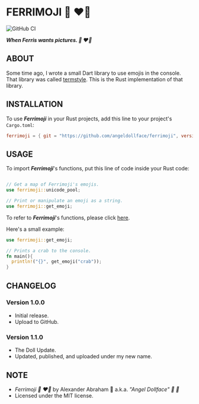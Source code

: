 # FERRIMOJI :crab: :heart_on_fire:

![GitHub CI](https://github.com/angeldollface/ferrimoji/actions/workflows/rust.yml/badge.svg)

***When Ferris wants pictures. :crab: :heart_on_fire:***

## ABOUT

Some time ago, I wrote a small Dart library to use emojis in the console.
That library was called [termstyle](https://github.com/angeldollface/termstyle). This is the Rust implementation of that library.

## INSTALLATION

To use ***Ferrimoji*** in your Rust projects, add this line to your project's `Cargo.toml`:

```TOML
ferrimoji = { git = "https://github.com/angeldollface/ferrimoji", version = "1.1.0" }
```

## USAGE
To import ***Ferrimoji***'s functions, put this line of code inside your Rust code:

```Rust

// Get a map of Ferrimoji's emojis.
use ferrimoji::unicode_pool;

// Print or manipulate an emoji as a string.
use ferrimoji::get_emoji;

```

To refer to ***Ferrimoji***'s functions, please click [here](https://github.com/angeldollface/ferrimoji/blob/main/src/lib.rs).

Here's a small example:

```Rust
use ferrimoji::get_emoji;

// Prints a crab to the console.
fn main(){
  println!("{}", get_emoji("crab"));
}
```

## CHANGELOG

### Version 1.0.0

- Initial release.
- Upload to GitHub.

### Version 1.1.0

- The Doll Update.
- Updated, published, and uploaded under my new name.

## NOTE

- *Ferrimoji :crab: :heart_on_fire:* by Alexander Abraham :black_heart: a.k.a. *"Angel Dollface" :dolls: :ribbon:*
- Licensed under the MIT license.

